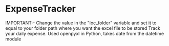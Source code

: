 # ExpenseTracker

IMPORTANT:- Change the value in the "loc_folder" variable and set it to equal to your folder path where you want the excel file to be stored
Track your daily expense. Used openpyxl in Python, takes date from the datetime module
